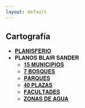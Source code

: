 ```yaml
---
layout: default
---
```

<h2>Cartografía</h2>

- [𝐏𝐋𝐀𝐍𝐈𝐒𝐅𝐄𝐑𝐈𝐎](https://blairsander.github.io/ciudad/planisferio.html) 
- 𝐏𝐋𝐀𝐍𝐎𝐒 𝐁𝐋𝐀𝐈𝐑 𝐒𝐀𝐍𝐃𝐄𝐑
  - [𝟏𝟓 𝐌𝐔𝐍𝐈𝐂𝐈𝐏𝐈𝐎𝐒](https://blairsander.github.io/ciudad/municipios.html) 
  - [𝟕 𝐁𝐎𝐒𝐐𝐔𝐄𝐒](https://blairsander.github.io/ciudad/bosques.html) 
  - [𝐏𝐀𝐑𝐐𝐔𝐄𝐒](https://blairsander.github.io/ciudad/parques.html) 
  - [𝟒𝟎 𝐏𝐋𝐀𝐙𝐀𝐒](https://blairsander.github.io/ciudad/plazas.html) 
  - [𝐅𝐀𝐂𝐔𝐋𝐓𝐀𝐃𝐄𝐒](https://blairsander.github.io/ciudad/facultades.html) 
  - [𝐙𝐎𝐍𝐀𝐒 𝐃𝐄 𝐀𝐆𝐔𝐀](https://blairsander.github.io/ciudad/h2o.html) 
